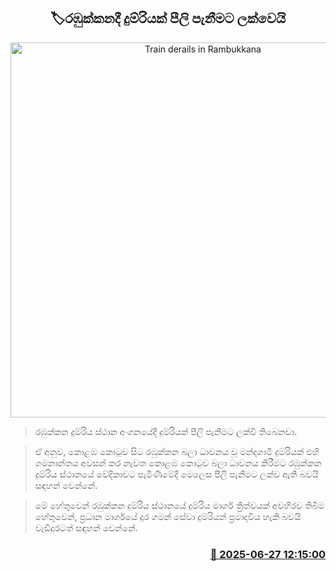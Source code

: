 <p align='center'><b><h2 align='center' title='Train derails in Rambukkana'>🏷රඹුක්කනදී දුම්රියක් පීලි පැනීමට ලක්වෙයි</h2></b></p>
<p align='center'><img src='https://helakuru.sgp1.cdn.digitaloceanspaces.com/esana/images/lib/train-om.jpg' width='600' alt='Train derails in Rambukkana'></p>

> රඹුක්කන දුම්රිය ස්ථාන අංගනයේදී දුම්රියක් පීලි පැනීමට ලක්වී තිබෙනවා.

> ඒ අනුව, කොළඹ කොටුව සිට රඹුක්කන බලා ධාවනය වූ මන්දගාමී දුම්රියක් එහි ගමනාන්තය අවසන් කර නැවත කොළඹ කොටුව බලා ධාවනය කිරීමට රඹුක්කන දුම්රිය ස්ථානයේ වේදිකාවට පැමිණීමේදී මෙලෙස පීලි පැනීමට ලක්ව ඇති බවයි සඳහන් වෙන්නේ.

> මේ හේතුවෙන් රඹුක්කන දුම්රිය ස්ථානයේ දුම්රිය මාර්ග ත්‍රිත්වයක් අවහිරව තිබීම හේතුවෙන්, ප්‍රධාන මාර්ගයේ දුර ගමන් සේවා දුම්රියන් ප්‍රමාදවිය හැකි බවයි වැඩිදුරටත් සඳහන් වෙන්නේ.



<h3 align='right'><a href='https://www.helakuru.lk/esana/p/111403/'>📅 2025-06-27 12:15:00</a></h3>
